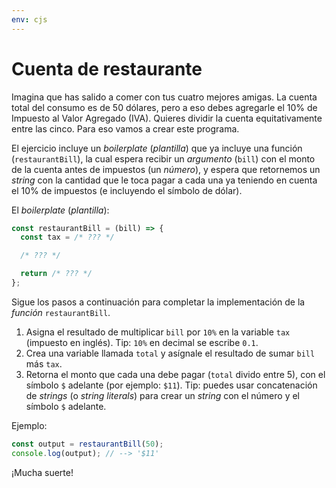 ```yaml
---
env: cjs
---
```


# Cuenta de restaurante

Imagina que has salido a comer con tus cuatro mejores amigas.  La cuenta total
del consumo es de 50 dólares, pero a eso debes agregarle el 10% de Impuesto al
Valor Agregado (IVA). Quieres dividir la cuenta equitativamente entre las cinco.
Para eso vamos a crear este programa.

El ejercicio incluye un _boilerplate_ (_plantilla_) que ya incluye una función
(`restaurantBill`), la cual espera recibir un _argumento_ (`bill`) con el monto
de la cuenta antes de impuestos (un _número_), y espera que retornemos un
_string_ con la cantidad que le toca pagar a cada una ya teniendo en cuenta el
10% de impuestos (e incluyendo el símbolo de dólar).

El _boilerplate_ (_plantilla_):

```js
const restaurantBill = (bill) => {
  const tax = /* ??? */

  /* ??? */

  return /* ??? */
};
```

Sigue los pasos a continuación para completar la implementación de la _función_
`restaurantBill`.

1. Asigna el resultado de multiplicar `bill` por `10%` en la variable `tax`
   (impuesto en inglés). Tip: `10%` en decimal se escribe `0.1`.
2. Crea una variable llamada `total` y asígnale el resultado de sumar `bill` más
  `tax`.
3. Retorna el monto que cada una debe pagar (`total` divido entre 5), con el
   símbolo `$` adelante (por ejemplo: `$11`). Tip: puedes usar concatenación de
   _strings_ (o _string literals_) para crear un _string_ con el número y el
   símbolo `$` adelante.

Ejemplo:

```js
const output = restaurantBill(50);
console.log(output); // --> '$11'
```

¡Mucha suerte!
